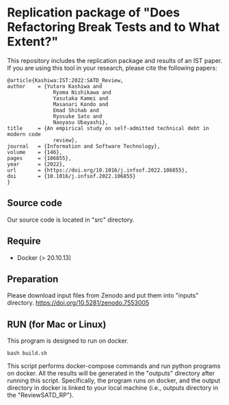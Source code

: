 # Replication package of "Does Refactoring Break Tests and to What Extent?"

This repository includes the replication package and results of an IST paper.
If you are using this tool in your research, please cite the following papers:


```
@article{Kashiwa:IST:2022:SATD_Review,
author    = {Yutaro Kashiwa and
               Ryoma Nishikawa and
               Yasutaka Kamei and
               Masanari Kondo and
               Emad Shihab and
               Ryosuke Sato and
               Naoyasu Ubayashi},
title     = {An empirical study on self-admitted technical debt in modern code
               review},
journal   = {Information and Software Technology},
volume    = {146},
pages     = {106855},
year      = {2022},
url       = {https://doi.org/10.1016/j.infsof.2022.106855},
doi       = {10.1016/j.infsof.2022.106855}
}
```


## Source code
Our source code is located in "src" directory. 

## Require
- Docker (> 20.10.13)

## Preparation
Please download input files from Zenodo and put them into "inputs" directory. 
https://doi.org/10.5281/zenodo.7553005
## RUN (for Mac or Linux)
This program is designed to run on docker.
```
bash build.sh
```
This script performs docker-compose commands and run python programs on docker.
All the results will be generated in the "outputs" directory after running this script.
Specifically, the program runs on docker, and the output directory in docker is linked to your local machine (i.e., outputs directory in the "ReviewSATD_RP").
